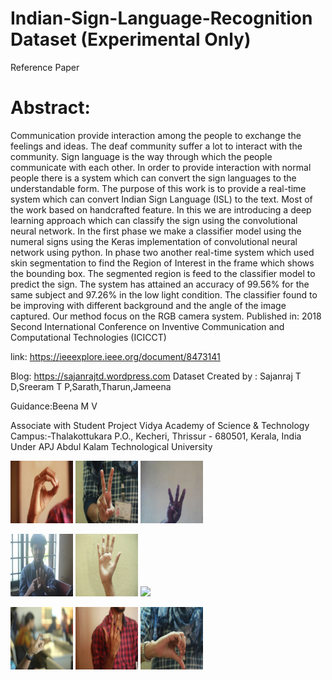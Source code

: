 # Indian-Sign-Language-Recognition Dataset (Experimental Only)
Reference Paper
# Abstract:
Communication provide interaction among the people to exchange the feelings and ideas. The deaf community suffer a lot to interact with the community. Sign language is the way through which the people communicate with each other. In order to provide interaction with normal people there is a system which can convert the sign languages to the understandable form. The purpose of this work is to provide a real-time system which can convert Indian Sign Language (ISL) to the text. Most of the work based on handcrafted feature. In this we are introducing a deep learning approach which can classify the sign using the convolutional neural network. In the first phase we make a classifier model using the numeral signs using the Keras implementation of convolutional neural network using python. In phase two another real-time system which used skin segmentation to find the Region of Interest in the frame which shows the bounding box. The segmented region is feed to the classifier model to predict the sign. The system has attained an accuracy of 99.56% for the same subject and 97.26% in the low light condition. The classifier found to be improving with different background and the angle of the image captured. Our method focus on the RGB camera system.
Published in: 2018 Second International Conference on Inventive Communication and Computational Technologies (ICICCT)

link: https://ieeexplore.ieee.org/document/8473141

Blog: https://sajanrajtd.wordpress.com
Dataset Created by : Sajanraj T D,Sreeram T P,Sarath,Tharun,Jameena

Guidance:Beena M V

Associate with Student Project
Vidya Academy of Science & Technology
Campus:-Thalakottukara P.O., Kecheri, Thrissur - 680501, Kerala, India
Under APJ Abdul Kalam Technological University

<p float="left">
  <img src="https://github.com/sajanraj/Indian-Sign-Language-Recognition/blob/master/train_image_folder/0_98.JPG" width="100" />
  <img src="https://github.com/sajanraj/Indian-Sign-Language-Recognition/blob/master/train_image_folder/2_23.jpg" width="100" /> 
  <img src="https://github.com/sajanraj/Indian-Sign-Language-Recognition/blob/master/train_image_folder/3_1_2%20(171).jpeg" width="100" />
</p>

<p float="center">
  <img src="https://github.com/sajanraj/Indian-Sign-Language-Recognition/blob/master/train_image_folder/4_1.jpg" width="100" />
  <img src="https://github.com/sajanraj/Indian-Sign-Language-Recognition/blob/master/train_image_folder/5_219.jpg" width="100" /> 
  <img src="https://github.com/sajanraj/Indian-Sign-Language-Recognition/blob/master/train_image_folder/6_1_(19).jpeg" width="100" />
</p>

<p float="left">
  <img src="https://github.com/sajanraj/Indian-Sign-Language-Recognition/blob/master/train_image_folder/7_11.jpg" width="100" />
  <img src="https://github.com/sajanraj/Indian-Sign-Language-Recognition/blob/master/train_image_folder/8_149.JPG" width="100" /> 
  <img src="https://github.com/sajanraj/Indian-Sign-Language-Recognition/blob/master/train_image_folder/9_199.jpg" width="100" />
</p>





